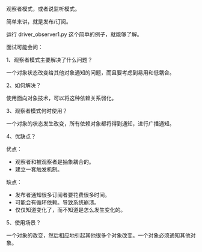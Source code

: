 观察者模式，或者说监听模式。

简单来讲，就是发布/订阅。

运行 driver_observer1.py 这个简单的例子，就能够了解。

面试可能会问：

1、观察者模式主要解决了什么问题？

一个对象状态改变给其他对象通知的问题，而且要考虑到易用和低耦合。

2、如何解决？

使用面向对象技术，可以将这种依赖关系弱化。

3、观察者模式何时使用？

一个对象的状态发生改变，所有依赖对象都将得到通知，进行广播通知。

4、优缺点？

优点：

- 观察者和被观察者是抽象耦合的。
- 建立一套触发机制。

缺点：

- 发布者通知很多订阅者要花费很多时间。
- 可能会有循环依赖。导致系统崩溃。
- 仅仅知道变化了，而不知道是怎么发生变化的。

5、使用场景？

一个对象的改变，然后相应地引起其他很多个对象改变。一个对象必须通知其他对象。